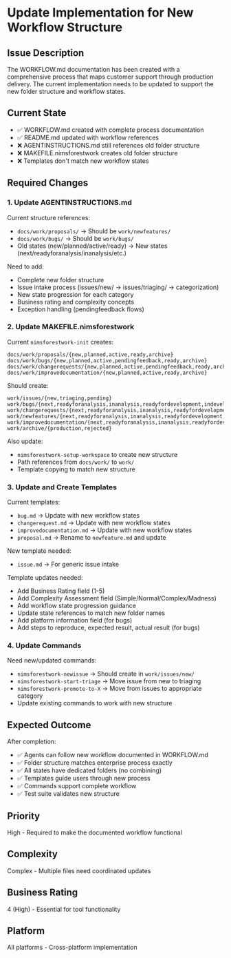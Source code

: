 # Update Implementation for New Workflow Structure

## Issue Description

The WORKFLOW.md documentation has been created with a comprehensive process that maps customer support through production delivery. The current implementation needs to be updated to support the new folder structure and workflow states.

## Current State

- ✅ WORKFLOW.md created with complete process documentation
- ✅ README.md updated with workflow references
- ❌ AGENTINSTRUCTIONS.md still references old folder structure
- ❌ MAKEFILE.nimsforestwork creates old folder structure
- ❌ Templates don't match new workflow states

## Required Changes

### 1. Update AGENTINSTRUCTIONS.md

Current structure references:
- `docs/work/proposals/` → Should be `work/newfeatures/`
- `docs/work/bugs/` → Should be `work/bugs/`
- Old states (new/planned/active/ready) → New states (next/readyforanalysis/inanalysis/etc.)

Need to add:
- Complete new folder structure
- Issue intake process (issues/new/ → issues/triaging/ → categorization)
- New state progression for each category
- Business rating and complexity concepts
- Exception handling (pendingfeedback flows)

### 2. Update MAKEFILE.nimsforestwork

Current `nimsforestwork-init` creates:
```
docs/work/proposals/{new,planned,active,ready,archive}
docs/work/bugs/{new,planned,active,pendingfeedback,ready,archive}
docs/work/changerequests/{new,planned,active,pendingfeedback,ready,archive}
docs/work/improvedocumentation/{new,planned,active,ready,archive}
```

Should create:
```
work/issues/{new,triaging,pending}
work/bugs/{next,readyforanalysis,inanalysis,readyfordevelopment,indevelopment,readyfortesting,intesting,signedoff,pendingfeedback}
work/changerequests/{next,readyforanalysis,inanalysis,readyfordevelopment,indevelopment,readyfortesting,intesting,signedoff,pendingfeedback}
work/newfeatures/{next,readyforanalysis,inanalysis,readyfordevelopment,indevelopment,readyfortesting,intesting,signedoff}
work/improvedocumentation/{next,readyforanalysis,inanalysis,readyfordevelopment,indevelopment,readyfortesting,intesting,signedoff}
work/archive/{production,rejected}
```

Also update:
- `nimsforestwork-setup-workspace` to create new structure
- Path references from `docs/work/` to `work/`
- Template copying to match new structure

### 3. Update and Create Templates

Current templates:
- `bug.md` → Update with new workflow states
- `changerequest.md` → Update with new workflow states  
- `improvedocumentation.md` → Update with new workflow states
- `proposal.md` → Rename to `newfeature.md` and update

New template needed:
- `issue.md` → For generic issue intake

Template updates needed:
- Add Business Rating field (1-5)
- Add Complexity Assessment field (Simple/Normal/Complex/Madness)
- Add workflow state progression guidance
- Update state references to match new folder names
- Add platform information field (for bugs)
- Add steps to reproduce, expected result, actual result (for bugs)

### 4. Update Commands

Need new/updated commands:
- `nimsforestwork-newissue` → Should create in `work/issues/new/`
- `nimsforestwork-start-triage` → Move issue from new to triaging
- `nimsforestwork-promote-to-X` → Move from issues to appropriate category
- Update existing commands to work with new structure

## Expected Outcome

After completion:
- ✅ Agents can follow new workflow documented in WORKFLOW.md
- ✅ Folder structure matches enterprise process exactly
- ✅ All states have dedicated folders (no combining)
- ✅ Templates guide users through new process
- ✅ Commands support complete workflow
- ✅ Test suite validates new structure

## Priority

High - Required to make the documented workflow functional

## Complexity

Complex - Multiple files need coordinated updates

## Business Rating

4 (High) - Essential for tool functionality

## Platform

All platforms - Cross-platform implementation